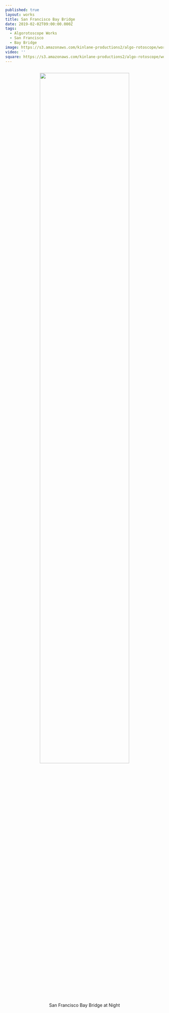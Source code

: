 ```yaml
---
published: true
layout: works
title: San Francisco Bay Bridge
date: 2019-02-02T09:00:00.000Z
tags:
  - Algorotoscope Works
  - San Francisco
  - Bay Bridge
image: https://s3.amazonaws.com/kinlane-productions2/algo-rotoscope/working/sf-city-bridge_atari_asteroids.jpg
video: ''
square: https://s3.amazonaws.com/kinlane-productions2/algo-rotoscope/working/sf-city-bridge_atari_asteroids-square.jpg
---
```

<p align="center"><img src="{{ page.image }}" width="75%" style="padding: 15px;" /></p>
<center>San Francisco Bay Bridge at Night</center>
